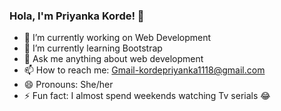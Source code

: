 
### Hola, I'm Priyanka Korde! 👋

- 🔭 I’m currently working on Web Development
- 🌱 I’m currently learning Bootstrap
- 💬 Ask me anything about web development 
- 📫 How to reach me: Gmail-kordepriyanka1118@gmail.com
- 😄 Pronouns: She/her
- ⚡ Fun fact: I almost spend weekends watching Tv serials 😂 

